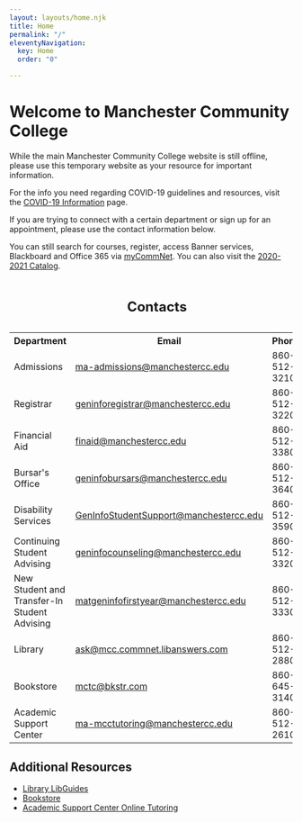 ```yaml
---
layout: layouts/home.njk
title: Home
permalink: "/"
eleventyNavigation:
  key: Home
  order: "0"

---
```

# Welcome to Manchester Community College

<p>While the main Manchester Community College website is still offline, please use this temporary website as your resource for important information.</p>
<p>For the info you need regarding COVID-19 guidelines and resources, visit the <a href="/covid-19-information/index.html">COVID-19 Information</a> page.</p>
<p>If you are trying to connect with a certain department or sign up for an appointment, please use the contact information below.</p>
<p>You can still search for courses, register, access Banner services, Blackboard and Office 365 via <a href="https://ssb-prod.ec.commnet.edu/luminis/login.html" aria-describedby="external">myCommNet</a>. You can also visit the <a href="http://catalog.mcc.commnet.edu/">2020-2021 Catalog</a>.</p>
<div class="overflow" tabindex="0" role="region" aria-labelledby="cap1">
  <table id="contact">
    <caption id="cap1"><h2>Contacts</h2></caption>
    <tr>
      <th scope="col">Department</th>
      <th scope="col">Email</th>
      <th scope="col">Phone</th>
    </tr>
    <tr>
      <td>Admissions</td>
      <td><a href="mailto:ma-admissions@manchestercc.edu">ma-admissions@manchestercc.edu</a></td>
      <td>860-512-3210</td>
    </tr>
    <tr>
      <td>Registrar</td>
      <td><a href="mailto:geninforegistrar@manchestercc.edu">geninforegistrar@manchestercc.edu</a></td>
      <td>860-512-3220</td>
    </tr>
    <tr>
      <td>Financial Aid</td>
      <td><a href="mailto:finaid@manchestercc.edu">finaid@manchestercc.edu</a></td>
      <td>860-512-3380</td>
    </tr>
    <tr>
      <td>Bursar's Office</td>
      <td><a href="mailto:geninfobursars@manchestercc.edu">geninfobursars@manchestercc.edu</a></td>
      <td>860-512-3640</td>
    </tr>
    <tr>
      <td>Disability Services</td>
      <td><a href="mailto:geninfostudentsupport@manchestercc.edu">GenInfoStudentSupport@manchestercc.edu</a></td>
      <td>860-512-3590</td>
    </tr>
    <tr>
      <td>Continuing Student Advising</td>
      <td><a href="mailto:geninfocounseling@manchestercc.edu">geninfocounseling@manchestercc.edu</a></td>
      <td>860-512-3320</td>
    </tr>
    <tr>
      <td>New Student and <br /> Transfer-In Student Advising</td>
      <td><a href="mailto:matgeninfofirstyear@manchestercc.edu">matgeninfofirstyear@manchestercc.edu</a></td>
      <td>860-512-3330</td>
    </tr>
    <tr>
      <td>Library</td>
      <td><a href="mailto:ask@mcc.commnet.libanswers.com">ask@mcc.commnet.libanswers.com</a></td>
      <td>860-512-2880</td>
    </tr>
    <tr>
      <td>Bookstore</td>
      <td><a href="mailto:mctc@bkstr.com">mctc@bkstr.com</a></td>
      <td>860-645-3140</td>
    </tr>
    <tr>
      <td>Academic Support Center</td>
      <td><a href="mailto:ma-mcctutoring@manchestercc.edu">ma-mcctutoring@manchestercc.edu</a></td>
      <td>860-512-2610</td>
    </tr>
  </table>
</div>
<h2>Additional Resources</h2>
<ul>
  <li><a href="https://libguides.manchestercc.edu/" aria-describedby="external">Library LibGuides</a></li>
  <li><a href="https://www.bkstr.com/manchesterccctstore/home" aria-describedby="external">Bookstore</a></li>
  <li><a href="https://outlook.office365.com/owa/calendar/ManchesterCommunityCollege@ctregents.onmicrosoft.com/bookings/" aria-describedby="external">Academic Support Center Online Tutoring</a></li>
</ul>
<div hidden>
  <span id="external">External link</span>
</div>